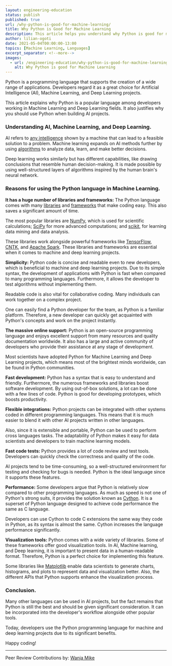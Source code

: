 ```yaml
---
layout: engineering-education
status: publish
published: true
url: /why-python-is-good-for-machine-learning/
title: Why Python is Good for Machine Learning
description: This article helps you understand why Python is good for machine learning. This field is becoming increasingly important in the modern world.
author: lilian-ogoti
date: 2021-05-04T00:00:00-13:00
topics: [Machine Learning, Languages]
excerpt_separator: <!--more-->
images:
  - url: /engineering-education/why-python-is-good-for-machine-learning/hero.jpg
    alt: Why Python is good for Machine Learning
---
```

Python is a programming language that supports the creation of a wide range of applications. Developers regard it as a great choice for Artificial Intelligence (AI), Machine Learning, and Deep Learning projects.
<!--more-->
This article explains why Python is a popular language among developers working in Machine Learning and Deep Learning fields. It also justifies why you should use Python when building AI projects.

### Understanding AI, Machine Learning, and Deep Learning.
AI refers to [any intelligence](engineering-education/differences-between-artificial-intelligence-machine-learning-and-deep-learning/) shown by a machine that can lead to a feasible solution to a problem. Machine learning expands on AI methods further by using [algorithms](https://www.thinkautomation.com/eli5/what-is-an-algorithm-an-in-a-nutshell-explanation/) to analyze data, learn, and make better decisions.

Deep learning works similarly but has different capabilities, like drawing conclusions that resemble human decision-making. It is made possible by using well-structured layers of algorithms inspired by the human brain's neural network.

### Reasons for using the Python language in Machine Learning.
**It has a huge number of libraries and frameworks:** The Python language comes with many [libraries](https://data-flair.training/blogs/python-libraries/) and [frameworks](https://www.fullstackpython.com/web-frameworks.html) that make coding easy. This also saves a significant amount of time.

The most popular libraries are [NumPy](https://pypi.org/project/numpy/), which is used for scientific calculations; [SciPy](https://pypi.org/project/scipy/) for more advanced computations; and [scikit](https://scikit-learn.org/stable/), for learning data mining and data analysis. 

These libraries work alongside powerful frameworks like [TensorFlow](https://www.tensorflow.org/learn), [CNTK](https://cntk.azurewebsites.net/pythondocs/), and [Apache Spark](https://spark.apache.org/). These libraries and frameworks are essential when it comes to machine and deep learning projects.

**Simplicity:** Python code is concise and readable even to new developers, which is beneficial to machine and deep learning projects. Due to its simple syntax, the development of applications with Python is fast when compared to many programming languages. Furthermore, it allows the developer to test algorithms without implementing them.

Readable code is also vital for collaborative coding. Many individuals can work together on a complex project.

One can easily find a Python developer for the team, as Python is a familiar platform. Therefore, a new developer can quickly get acquainted with Python's concepts and work on the project instantly.

**The massive online support:** Python is an open-source programming language and enjoys excellent support from many resources and quality documentation worldwide. It also has a large and active community of developers who provide their assistance at any stage of development.

Most scientists have adopted Python for Machine Learning and Deep Learning projects, which means most of the brightest minds worldwide, can be found in Python communities.

**Fast development:** Python has a syntax that is easy to understand and friendly. Furthermore, the numerous frameworks and libraries boost software development. By using out-of-box solutions, a lot can be done with a few lines of code. Python is good for developing prototypes, which boosts productivity.

**Flexible integrations:** Python projects can be integrated with other systems coded in different programming languages. This means that it is much easier to blend it with other AI projects written in other languages. 

Also, since it is extensible and portable, Python can be used to perform cross languages tasks. The adaptability of Python makes it easy for data scientists and developers to train machine learning models.

**Fast code tests:** Python provides a lot of code review and test tools. Developers can quickly check the correctness and quality of the code. 

AI projects tend to be time-consuming, so a well-structured environment for testing and checking for bugs is needed. Python is the ideal language since it supports these features.

**Performance:** Some developers argue that Python is relatively slow compared to other programming languages. As much as speed is not one of Python's strong suits, it provides the solution known as [Cython](https://cython.org/). It is a superset of Python language designed to achieve code performance the same as C language. 

Developers can use Cython to code C extensions the same way they code in Python, as its syntax is almost the same. Cython increases the language performance significantly.

**Visualization tools:** Python comes with a wide variety of libraries. Some of these frameworks offer good visualization tools. In AI, Machine learning, and Deep learning, it is important to present data in a human-readable format. Therefore, Python is a perfect choice for implementing this feature.

Some libraries like [Matplotlib](https://matplotlib.org/) enable data scientists to generate charts, histograms, and plots to represent data and visualization better. Also, the different APIs that Python supports enhance the visualization process.

### Conclusion.
Many other languages can be used in AI projects, but the fact remains that Python is still the best and should be given significant consideration. It can be incorporated into the developer's workflow alongside other popular tools.

Today, developers use the Python programming language for machine and deep learning projects due to its significant benefits.

Happy coding!

---
Peer Review Contributions by: [Wanja Mike](/engineering-education/authors/michael-barasa/)
